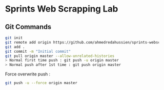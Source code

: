 # Sprints Web Scrapping Lab
## Git Commands
```bash
git init
git remote add origin https://github.com/ahmedredahussien/sprints-webscrapping.git
git add .
git commit -m "Initial commit"
git pull origin master --allow-unrelated-histories
> Normal first time push : git push -u origin master
> Normal push after 1st time : git push origin master
```
Force overwrite push : 
```bash
git push -u --force origin master
